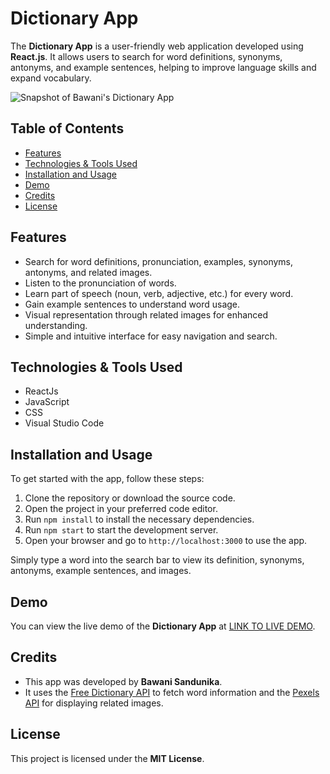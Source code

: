 # Dictionary App

The **Dictionary App** is a user-friendly web application developed using **React.js**. It allows users to search for word definitions, synonyms, antonyms, and example sentences, helping to improve language skills and expand vocabulary.

![Snapshot of Bawani's Dictionary App](https://github.com/bawanisandunika/Dictionary-React-App/assets/56132945/6e13bff1-f7ac-47f2-b505-0cd7e9d67cd2)

## Table of Contents
- [Features](#features)
- [Technologies & Tools Used](#technologies--tools-used)
- [Installation and Usage](#installation-and-usage)
- [Demo](#demo)
- [Credits](#credits)
- [License](#license)

## Features
- Search for word definitions, pronunciation, examples, synonyms, antonyms, and related images.
- Listen to the pronunciation of words.
- Learn part of speech (noun, verb, adjective, etc.) for every word.
- Gain example sentences to understand word usage.
- Visual representation through related images for enhanced understanding.
- Simple and intuitive interface for easy navigation and search.

## Technologies & Tools Used
- ReactJs
- JavaScript
- CSS
- Visual Studio Code

## Installation and Usage
To get started with the app, follow these steps:

1. Clone the repository or download the source code.
2. Open the project in your preferred code editor.
3. Run `npm install` to install the necessary dependencies.
4. Run `npm start` to start the development server.
5. Open your browser and go to `http://localhost:3000` to use the app.

Simply type a word into the search bar to view its definition, synonyms, antonyms, example sentences, and images.

## Demo
You can view the live demo of the **Dictionary App** at [LINK TO LIVE DEMO](https://dictionary-app-bawani.vercel.app).

## Credits
- This app was developed by **Bawani Sandunika**.
- It uses the [Free Dictionary API](https://dictionaryapi.dev) to fetch word information and the [Pexels API](https://www.pexels.com/api/documentation/) for displaying related images.

## License
This project is licensed under the **MIT License**.
